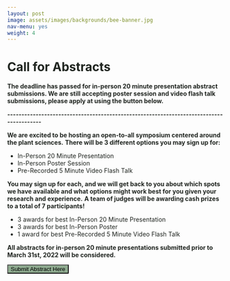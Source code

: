 ```yaml
---
layout: post
image: assets/images/backgrounds/bee-banner.jpg
nav-menu: yes
weight: 4
---
```


<h1 style="color:#202520">Call for Abstracts</h1>

<b style="color:#202520">The deadline has passed for in-person 20 minute presentation abstract submissions. We are still accepting poster session and video flash talk submissions, please apply at using the button below.</b>


<b style="color:#202520">----------------------------------------------------------------------------------------</b>

<b style="color:#202520">We are excited to be hosting an open-to-all symposium centered around the plant sciences.</b>
<b style="color:#202520">There will be 3 different options you may sign up for:</b>
<ul style="color:#202520">
  <li>In-Person 20 Minute Presentation</li>
  <li>In-Person Poster Session</li>
  <li>Pre-Recorded 5 Minute Video Flash Talk</li>
</ul>
<b style="color:#202520">You may sign up for each, and we will get back to you about which spots we have available and what options might work best for you given your research and experience.</b>
<b style="color:#202520">A team of judges will be awarding cash prizes to a total of 7 participants!</b>
<ul style="color:#202520">
	<li>3 awards for best In-Person 20 Minute Presentation</li>
	<li>3 awards for best In-Person Poster</li>
	<li>1 award for best Pre-Recorded 5 Minute Video Flash Talk</li>
</ul>
<b style="color:#202520">
All abstracts for in-person 20 minute presentations submitted prior to March 31st, 2022 will be considered. 
</b>

<a href="https://docs.google.com/forms/d/e/1FAIpQLSeIUCNNhIwDGP4ijmRzvzdkN97ucRHhekrUGzzbUM1YFXNqNQ/viewform?usp=sf_link" target="_blank" rel="noopener noreferrer" style = "text-decoration: none"><button button style = "background:#8eaa8f"> Submit Abstract Here </button></a>



